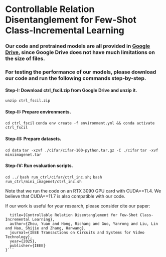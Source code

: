 # Controllable Relation Disentanglement for Few-Shot Class-Incremental Learning

### Our code and pretrained models are all provided in [Google Drive](https://drive.google.com/drive/folders/1AH2VF4bbn7a3jQFiO3LAmbSp7NVBosAo?usp=sharing), since Google Drive does not have much limitations on the size of files.  

### For testing the performance of our models, please download our code and run the following commands step-by-step.  
#### Step-I: Download ctrl_fscil.zip from Google Drive and unzip it.
`unzip ctrl_fscil.zip`
#### Step-II: Prepare environments.
`cd ctrl_fscil`
`conda env create -f environment.yml && conda activate ctrl_fscil`
#### Step-III: Prepare datasets.
`cd data`
`tar -xzvf ./cifar/cifar-100-python.tar.gz -C ./cifar`
`tar -xvf miniimagenet.tar`
#### Step-IV: Run evaluation scripts.
`cd ../`
`bash run_ctrl/cifar/ctrl_inc.sh;`
`bash run_ctrl/mini_imagenet/ctrl_inc.sh`

Note that we run the code on an RTX 3090 GPU card with CUDA==11.4. We believe that CUDA==11.7 is also compatible with our code.

If our work is useful for your research, please consider cite our paper:

```@article{zhou2025controllable,
  title={Controllable Relation Disentanglement for Few-Shot Class-Incremental Learning},
  author={Zhou, Yuan and Hong, Richang and Guo, Yanrong and Liu, Lin and Hao, Shijie and Zhang, Hanwang},
  journal={IEEE Transactions on Circuits and Systems for Video Technology},
  year={2025},
  publisher={IEEE}
}```
